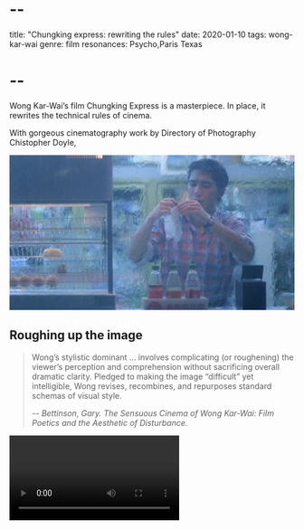 # --
title: "Chungking express: rewriting the rules"
date: 2020-01-10
tags: wong-kar-wai
genre: film
resonances: Psycho,Paris Texas
# --

Wong Kar-Wai’s film Chungking Express is a masterpiece. In place, it rewrites the technical rules of cinema.

With gorgeous cinematography work by Directory of Photography Chistopher Doyle,

![chungking-express](/static/img/post-images/chungking-express/chungking-express.jpg)

## Roughing up the image

> Wong’s stylistic dominant ... involves complicating (or roughening) the viewer’s perception and comprehension without sacrificing overall dramatic clarity. Pledged to making the image “difficult” yet intelligible, Wong revises, recombines, and repurposes standard schemas of visual style.
>
> <cite> -- Bettinson, Gary. The Sensuous Cinema of Wong Kar-Wai: Film Poetics and the Aesthetic of Disturbance.</cite>

<video controls>
    <source src="{{ url_for('static', filename='vid/post-videos/chungking-express/chungking-express.mp4')}}"
            type="video/mp4">
    Sorry, your browser doesn't support embedded videos.
</video>
